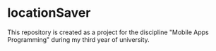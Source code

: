 # locationSaver
This repository is created as a project for the discipline "Mobile Apps Programming" during my third year of university.
